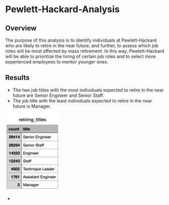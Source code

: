 # Pewlett-Hackard-Analysis

## Overview

The purpose of this analysis is to identify individuals at Pewlett-Hackard who are likely to retire in the near future, and further, to assess which job roles will be most affected by mass retirement. In this way, Pewlett-Hackard will be able to prioritize the hiring of certain job roles and to select more experienced employees to mentor younger ones. 

## Results

- The two job titles with the most individuals expected to retire in the near future are Senior Engineer and Senior Staff.
- The job title with the least individuals expected to retire in the near future is Manager. 

![](https://github.com/aaronwolfeaaron/Pewlett-Hackard-Analysis/blob/main/Retiring%20Titles.png)

-
